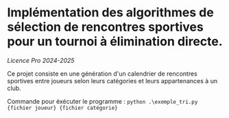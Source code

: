 # Implémentation des algorithmes de sélection de rencontres sportives pour un tournoi à élimination directe.

*Licence Pro 2024-2025*

Ce projet consiste en une génération d'un calendrier de rencontres sportives entre joueurs selon leurs catégories et leurs appartenances à un club.

Commande pour éxécuter le programme :
`python .\exemple_tri.py {fichier joueur} {fichier catégorie}`